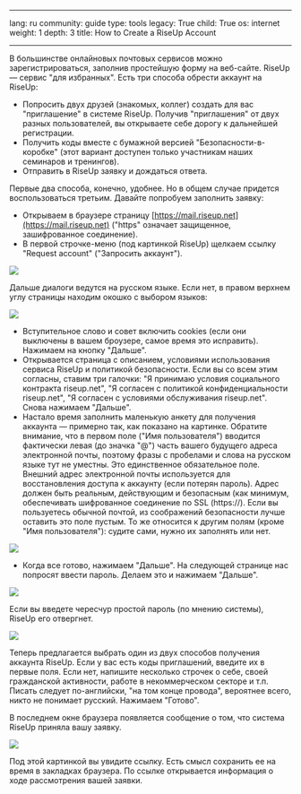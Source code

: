 

---

lang: ru
community: guide
type: tools
legacy: True
child: True
os: internet
weight: 1
depth: 3
title: How to Create a RiseUp Account

---

В большинстве онлайновых почтовых сервисов можно зарегистрироваться, заполнив простейшую форму на веб-сайте. RiseUp — сервис &quot;для избранных&quot;. Есть три способа обрести аккаунт на RiseUp:

- Попросить двух друзей (знакомых, коллег) создать для вас &quot;приглашение&quot; в системе RiseUp. Получив &quot;приглашения&quot; от двух разных пользователей, вы открываете себе дорогу к дальнейшей регистрации.
- Получить коды вместе с бумажной версией "Безопасности-в-коробке" (этот вариант доступен только участникам наших семинаров и тренингов).
- Отправить в RiseUp заявку и дождаться ответа.

Первые два способа, конечно, удобнее. Но в общем случае придется воспользоваться третьим. Давайте попробуем заполнить заявку:

- Открываем в браузере страницу [https://mail.riseup.net](https://mail.riseup.net) (&quot;https&quot; означает защищенное, зашифрованное соединение).
- В первой строчке-меню (под картинкой RiseUp) щелкаем ссылку &quot;Request account&quot; (&quot;Запросить аккаунт&quot;).

![](/sbox/screen/riseup-ru/01.png)

Дальше диалоги ведутся на русском языке. Если нет, в правом верхнем углу страницы находим окошко с выбором языков:

![](/sbox/screen/riseup-ru/02.png)

- Вступительное слово и совет включить cookies (если они выключены в вашем броузере, самое время это исправить). Нажимаем на кнопку &quot;Дальше&quot;.
- Открывается страница с описанием, условиями использования сервиса RiseUp и политикой безопасности. Если вы со всем этим согласны, ставим три галочки: &quot;Я принимаю условия социального контракта riseup.net&quot;, &quot;Я согласен с политикой конфиденциальности riseup.net&quot;, &quot;Я согласен с условиями обслуживания riseup.net&quot;. Снова нажимаем &quot;Дальше&quot;.
- Настало время заполнить маленькую анкету для получения аккаунта — примерно так, как показано на картинке. Обратите внимание, что в первом поле (&quot;Имя пользователя&quot;) вводится фактически левая (до значка &quot;@&quot;) часть вашего будущего адреса электронной почты, поэтому фразы с пробелами и слова на русском языке тут не уместны. Это единственное обязательное поле. Внешний адрес электронной почты используется для восстановления доступа к аккаунту (если потерян пароль). Адрес должен быть реальным, действующим и безопасным (как минимум, обеспечивать шифрованное соединение по SSL (https://). Если вы пользуетесь обычной почтой, из соображений безопасности лучше оставить это поле пустым. То же относится к другим полям (кроме &quot;Имя пользователя&quot;): судите сами, нужно их заполнять или нет. 

![](/sbox/screen/riseup-ru/03.png)

- Когда все готово, нажимаем &quot;Дальше&quot;. На следующей странице нас попросят ввести пароль. Делаем это и нажимаем &quot;Дальше&quot;.

![](/sbox/screen/riseup-ru/04.png)

Если вы введете чересчур простой пароль (по мнению системы), RiseUp его отвергнет.

![](/sbox/screen/riseup-ru/05.png)

Теперь предлагается выбрать один из двух способов получения аккаунта RiseUp. Если у вас есть коды приглашений, введите их в первые поля. Если нет, напишите несколько строчек о себе, своей гражданской активности, работе в некоммерческом секторе и т.п. Писать следует по-английски, &quot;на том конце провода&quot;, вероятнее всего, никто не понимает русский. Нажимаем &quot;Готово&quot;.

В последнем окне браузера появляется сообщение о том, что система RiseUp приняла вашу заявку. 

![](/sbox/screen/riseup-ru/06.png)

Под этой картинкой вы увидите ссылку. Есть смысл сохранить ее на время в закладках браузера. По ссылке открывается информация о ходе рассмотрения вашей заявки.

